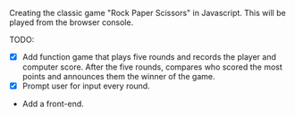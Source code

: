 Creating the classic game "Rock Paper Scissors" in Javascript. This will be played from the browser console.

TODO:
- [x] Add function game that plays five rounds and records the player and computer score. After the five rounds, compares who scored the most points and announces them the winner of the game.
- [x] Prompt user for input every round. 
- Add a front-end. 
